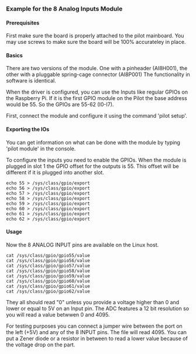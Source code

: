 ### Example for the 8 Analog Inputs Module

#### Prerequisites

First make sure the board is properly attached to the pilot mainboard.
You may use screws to make sure the board will be 100% accurateley in place.


#### Basics

There are two versions of the module. 
One with a pinheader (AI8H001), the other with a pluggable spring-cage connector (AI8P001)
The functionality in software is identical.

When the driver is configured, you can use the Inputs like regular GPIOs on the Raspberry Pi. If it is the first GPIO module on the Pilot the base address would be 55. So the GPIOs are 55-62 (I0-I7).

First, connect the module and configure it using the command 'pilot setup'.



#### Exporting the IOs


You can get information on what can be done with the module by typing 'pilot module' in the console.


To configure the inputs you need to enable the GPIOs.
When the module is plugged in slot 1 the GPIO offset for the outputs is 55.
This offset will be different if it is plugged into another slot.


    echo 55 > /sys/class/gpio/export 
	echo 56 > /sys/class/gpio/export  
	echo 57 > /sys/class/gpio/export  
	echo 58 > /sys/class/gpio/export 
	echo 59 > /sys/class/gpio/export  
	echo 60 > /sys/class/gpio/export 
	echo 61 > /sys/class/gpio/export 
	echo 62 > /sys/class/gpio/export



#### Usage


Now the 8 ANALOG INPUT pins are available on the Linux host.

    cat /sys/class/gpio/gpio55/value 
	cat /sys/class/gpio/gpio56/value 
	cat /sys/class/gpio/gpio57/value 
	cat /sys/class/gpio/gpio58/value 
	cat /sys/class/gpio/gpio59/value 
	cat /sys/class/gpio/gpio60/value 
	cat /sys/class/gpio/gpio61/value 
	cat /sys/class/gpio/gpio62/value

They all should read "0" unless you provide a voltage higher than 0 and lower or equal to 5V on an Input pin.
The ADC features a 12 bit resolution so you will read a value betwwen 0 and  4095.

For testing purposes you can connect a jumper wire between the port on the left (+5V) and any of the 8 INPUT pins.
The file will read 4095. You can put a Zener diode or a resistor in between to read a lower value because of the voltage drop on the part.